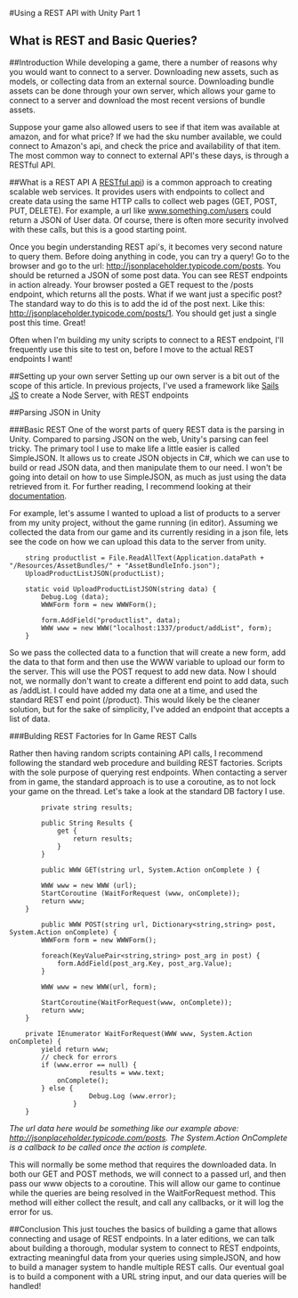 #Using a REST API with Unity  Part 1
## What is REST and Basic Queries?

##Introduction
While developing a game, there a number of reasons why you would want to connect to a server. Downloading new assets, such as models, or collecting data from an external source. Downloading bundle assets can be done through your own server, which allows your game to connect to a server and download the most recent versions of bundle assets. 

Suppose your game also allowed users to see if that item was available at amazon, and for what price? If we had the sku number available, we could connect to Amazon's api, and check the price and availability of that item. The most common way to connect to external API's these days, is through a RESTful API.

##What is a REST API
A [RESTful api](http://en.wikipedia.org/wiki/Representational_state_transfer)) is a common approach to creating scalable web services. It provides users with endpoints to collect and create data using the same HTTP calls to collect web pages (GET, POST, PUT, DELETE). For example, a url like www.something.com/users could return a JSON of User data. Of course, there is often more security involved with these calls, but this is a good starting point. 

Once you begin understanding REST api's, it becomes very second nature to query them. Before doing anything in code, you can try a query! Go to the browser and go to the url: http://jsonplaceholder.typicode.com/posts. You should be returned a JSON of some post data. You can see REST endpoints in action already. Your browser posted a GET request to the /posts endpoint, which returns all the posts. What if we want just a specific post? The standard way to do this is to add the id of the post next. Like this: http://jsonplaceholder.typicode.com/posts/1. You should get just a single post this time. Great! 

Often when I'm building my unity scripts to connect to a REST endpoint, I'll frequently use this site to test on, before I move to the actual REST endpoints I want!

##Setting up your own server
Setting up our own server is a bit out of the scope of this article. In previous projects, I've used a framework like [Sails JS](http://sailsjs.org/#!/) to create a Node Server, with REST endpoints

##Parsing JSON in Unity

###Basic REST
One of the worst parts of query REST data is the parsing in Unity. Compared to parsing JSON on the web, Unity's parsing can feel tricky. The primary tool I use to make life a little easier is called SimpleJSON. It allows us to create JSON objects in C#, which we can use to build or read JSON data, and then manipulate them to our need. I won't be going into detail on how to use SimpleJSON, as much as just using the data retrieved from it. For further reading, I recommend looking at their [documentation](http://wiki.unity3d.com/index.php/SimpleJSON).

For example, let's assume I wanted to upload a list of products to a server from my unity project, without the game running (in editor). Assuming we collected the data from our game and its currently residing in a json file, lets see the code on how we can upload this data to the server from unity.

```
	string productlist = File.ReadAllText(Application.dataPath + "/Resources/AssetBundles/" + "AssetBundleInfo.json");
	UploadProductListJSON(productList);

	static void UploadProductListJSON(string data) {
		Debug.Log (data);
		WWWForm form = new WWWForm();

		form.AddField("productlist", data);
		WWW www = new WWW("localhost:1337/product/addList", form);
	}
```

So we pass the collected data to a function that will create a new form, add the data to that form and then use the WWW variable to upload our form to the server. This will use the POST request
to add new data. Now I should not, we normally don't want to create a different end point to add data, such as /addList. I could have added my data one at a time, and used the standard REST end point (/product). This would likely be the cleaner solution, but for the sake of simplicity, I've added an endpoint that accepts a list of data.

###Bulding REST Factories for In Game REST Calls

Rather then having random scripts containing API calls, I recommend following the standard web procedure and building REST factories. Scripts with the sole purpose of querying rest endpoints. When contacting a server from in game, the standard approach is to use a coroutine, as to not lock your game on the thread. Let's take a look at the standard DB factory I use.

```
		private string results;

		public String Results {
			get {
				return results;
			}
		}

		public WWW GET(string url, System.Action onComplete ) {

        WWW www = new WWW (url);
        StartCoroutine (WaitForRequest (www, onComplete));
        return www;
    }

		public WWW POST(string url, Dictionary<string,string> post, System.Action onComplete) {
        WWWForm form = new WWWForm();

        foreach(KeyValuePair<string,string> post_arg in post) {
            form.AddField(post_arg.Key, post_arg.Value);
        }

        WWW www = new WWW(url, form);

        StartCoroutine(WaitForRequest(www, onComplete));
        return www;
    }

    private IEnumerator WaitForRequest(WWW www, System.Action onComplete) {
        yield return www;
        // check for errors
        if (www.error == null) {
					results = www.text;
            onComplete();
        } else {
					Debug.Log (www.error);
				}
    }
```

*The url data here would be something like our example above: http://jsonplaceholder.typicode.com/posts. The System.Action OnComplete is a callback to be called once the action is complete.*

This will normally be some method that requires the downloaded data. In both our GET and POST methods, we will connect to a passed url, and then pass our www objects to a coroutine. This will allow our game to continue while the queries are being resolved in the WaitForRequest method. This method will either collect the result, and call any callbacks, or it will log the error for us.

##Conclusion
This just touches the basics of building a game that allows connecting and usage of REST endpoints. In a later editions, we can talk about building a thorough, modular system to connect to REST endpoints, extracting meaningful data from your queries using simpleJSON, and how to build a manager system to handle multiple REST calls. Our eventual goal is to build a component with a URL string input, and our data queries will be handled!
